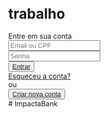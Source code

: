 # trabalho


<div class="mainzada">
        <div class="main">            <span>Entre em sua conta</span>
        </div>
        <div class="label">
            <input class="inputum" type="text" placeholder="Email ou CPF">
        </div>
        <div class="label_dois">
            <input class="inputdois" type="text" placeholder="Senha">
        </div>
        <div class="butaodiv">
            <button class="butao"><a href="">Entrar</a></button>
        </div>
        <div>
            <span class="key"><a href="">Esqueceu a conta?</a></span>
        </div>
        <div>
            <span class="or">ou</span>
        </div>
        <div class="paibutao">
            <button class="butao2"><a href="">Criar nova conta</a></button>
        </div>
    </div># ImpactaBank
